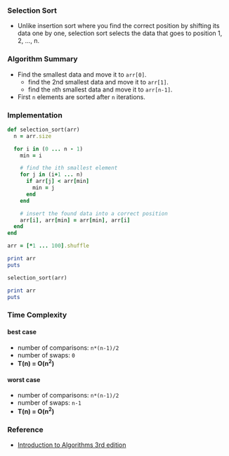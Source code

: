 
### Selection Sort
- Unlike <router-link to="./eng-sorting-insertion">insertion sort</router-link> where you find the correct position by shifting its data one by one, selection sort selects the data that goes to position 1, 2, ..., n.

<div class="divider"></div>

### Algorithm Summary
- Find the smallest data and move it to `arr[0]`.
  + find the 2nd smallest data and move it to `arr[1]`.
  + find the `n`th smallest data and  move it to `arr[n-1]`.
- First `n` elements are sorted after `n` iterations.

<div class="divider"></div>

### Implementation

```rb
def selection_sort(arr)
  n = arr.size

  for i in (0 ... n - 1)
    min = i

    # find the ith smallest element
    for j in (i+1 ... n)
      if arr[j] < arr[min]
        min = j
      end
    end

    # insert the found data into a correct position
    arr[i], arr[min] = arr[min], arr[i]
  end
end

arr = [*1 ... 100].shuffle

print arr
puts

selection_sort(arr)

print arr
puts
```

### Time Complexity

#### best case
- number of comparisons: `n*(n-1)/2`
- number of swaps: `0`
- <b>T(n) = O(n<sup>2</sup>)</b>

#### worst case
- number of comparisons: `n*(n-1)/2`
- number of swaps: `n-1`
- <b>T(n) = O(n<sup>2</sup>)</b>

<div class="divider"></div>

### Reference
- [Introduction to Algorithms 3rd edition](https://www.amazon.com/Introduction-Algorithms-3rd-MIT-Press/dp/0262033844)
